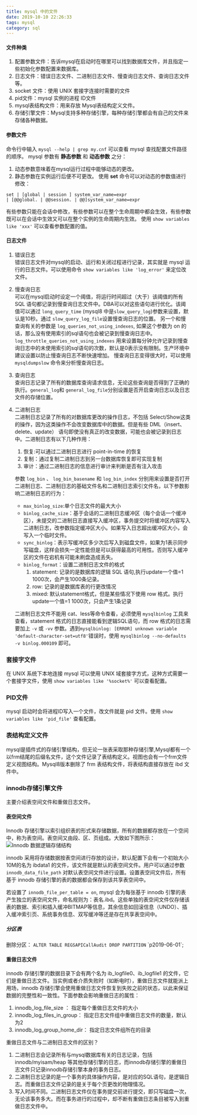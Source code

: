 ```yaml
---
title: mysql 中的文件
date: 2019-10-10 22:26:33
tags: mysql
category: sql
---
```


#### 文件种类
1. 配置参数文件：告诉mysql在启动时在哪里可以找到数据库文件，并且指定一些初始化参数配置来数据库。
2. 日志文件：错误日志文件、二进制日志文件、慢查询日志文件、查询日志文件等。
3. socket 文件：使用 UNIX 套接字连接时需要的文件
4. pid文件：mysql 实例的进程 ID文件
5. mysql表结构文件：用来存放 Mysql表结构定义文件。
6. 存储引擎文件：Mysql支持多种存储引擎，每种存储引擎都会有自己的文件来存储各种数据。

#### 参数文件
命令行中输入 `mysql --help | grep my.cnf` 可以查看 mysql 查找配置文件路径的顺序。
mysql 参数有 **静态参数** 和 **动态参数** 之分：
1. 动态参数意味着在mysql运行过程中能够动态的更改。
2. 静态参数在实例运行后便不可更改。
使用 **set** 命令可以对动态的参数值进行修改：
```
set | [global | session ] system_var_name=expr
| [@@global. | @@session. | @@]system_var_name=expr
```
有些参数只能在会话中修改，有些参数可以在整个生命周期中都会生效，有些参数既可以在会话中生效又可以在整个实例的生命周期内生效。
使用 `show variables like 'xxx'` 可以查看参数配置的值。

#### 日志文件
1. 错误日志  
   错误日志文件对mysql的启动、运行和关闭过程进行记录，其实就是 mysql 运行的日志文件。可以使用命令 `show variables like 'log_error'` 来定位改文件。
2. 慢查询日志  
    可以在mysql启动时设定一个阈值，将运行时间超过（大于）该阈值的所有 SQL 语句都记录到慢查询日志文件中。DBA可以对这些语句进行优化。该阈值可以通过 `long_query_time` (mysql8 中是`slow_query_log`)参数来设置，默认是10秒。通过 `slow_query_log_file`设置慢查询日志的位置。
    另一个和慢查询有关的参数是 `log_queries_not_using_indexes`, 如果这个参数为 on 的话，那么没有使用索引的sql语句也会被记录到慢查询日志中。`log_throttle_queries_not_using_indexes` 用来设置每分钟允许记录到慢查询日志中的未使用索引的sql语句的次数，默认是0表示没有限制。生产环境中建议设置以防止慢查询日志不断快速增加。
    慢查询日志变得很大时，可以使用 `mysqldumpslow` 命令来分析慢查询日志。
3. 查询日志  
    查询日志记录了所有的数据库查询请求信息，无论这些查询是否得到了正确的执行。`general_log`和 `general_log_file`分别设置是否开启查询日志以及日志文件的存储位置。
4. 二进制日志  
    二进制日志记录了所有的对数据库更改的操作日志，不包括 Select/Show这类的操作，因为这类操作不会改变数据库中的数据。但是有些 DML（insert、delete、update） 语句即使没有真正的改变数据，可能也会被记录到日志中。二进制日志有以下几种作用：
    1. 恢复:可以通过二进制日志进行 point-in-time 的恢复
    2. 复制：通过复制二进制日志到另一台数据库恢复即可实现复制
    3. 审计：通过二进制日志的信息进行审计来判断是否有注入攻击
     
    参数 `log_bin` 、 `log_bin_basename` 和 `log_bin_index` 分别用来设置是否打开二进制日志、二进制日志的基础文件名和二进制日志索引文件名，以下参数影响二进制日志的行为：
    + `max_binlog_size`:单个日志文件的最大大小
    + `binlog_cache_size`：基于会话的二进制日志缓冲区（每个会话一个缓冲区），未提交的二进制日志直接写入缓冲区，事务提交时将缓冲区内容写入二进制日志，改参数指定缓冲区大小。如果写入日志超出缓冲区大小，会写入一个临时文件。
    + `sync_binlog`：表示写缓冲区多少次后写入到磁盘文件，如果为1表示同步写磁盘，这样会损失一定性能但是可以获得最高的可用性。否则写入缓冲区的文件在宕机有可能未刷盘造成丢失。
    + `binlog_format`：设置二进制日志文件的格式
        1. statement: 记录的是数据库的逻辑 SQL 语句,执行update一个值=1 1000次，会产生1000条记录。
        2. row: 记录的是数据库表的行更改情况
        3. mixed: 默认statement格式，但是某些情况下使用 row 格式。执行update一个值=1 1000次，只会产生1条记录
   
    二进制日志文件不能用 cat、less等命令查看，必须使用 `mysqlbinlog` 工具来查看，statement 格式的日志直接能看到逻辑SQL语句，而 row 格式的日志需要加上 `-v` 或 `-vv` 参数。遇到`mysqlbinlog: [ERROR] unknown variable 'default-character-set=utf8'`错误时，使用 `mysqlbinlog --no-defaults -v binlog.000109` 即可。

### 套接字文件
在 UNIX 系统下本地连接 mysql 可以使用 UNIX 域套接字方式，这种方式需要一个套接字文件，使用 `show variables like '%socket%'` 可以查看配置。

### PID文件
mysql 启动时会将进程ID写入一个文件，改文件就是 pid 文件。使用 `show variables like 'pid_file'` 查看配置。

### 表结构定义文件
mysql是插件式的存储引擎结构，但无论一张表采取那种存储引擎,Mysql都有一个以frm结尾的后缀名文件，这个文件记录了表结构定义。视图也会有一个frm文件定义视图结构。Mysql8版本删除了 frm 表结构文件，将表结构直接存放在 ibd 文件中。

### innodb存储引擎文件
主要介绍表空间文件和重做日志文件。

#### 表空间文件
Innodb 存储引擎以索引组织表的形式来存储数据，所有的数据都存放在一个空间中，称为表空间。表空间又由段、区、页组成。大致如下图所示：
![Innodb 数据逻辑存储结构](/pics/mysql-tablespace.png)

innodb 采用将存储数据按表空间进行存放的设计，默认配置下会有一个初始大小10M的名为 ibdata1 的文件，该文件就是默认的表空间文件。用户可以通过参数 `innodb_data_file_path` 对默认表空间文件进行设置。设置表空间文件后，所有基于 innodb 存储引擎的表的数据都会保存到该共享表空间中。

若设置了 `innodb_file_per_table = on`, mysql 会为每张基于 innodb 引擎的表产生独立的表空间文件，命名规则为：表名.ibd。这些单独的表空间文件仅存储该表的数据、索引和插入缓冲BITMAP等信息，其余信息如回滚信息（UNDO）、插入缓冲索引页、系统事务信息、双写缓冲等还是存在共享表空间中。

##### 分区表
删除分区：  `ALTER TABLE REGSAPICallAudit DROP PARTITION` \`p2019-06-01\`;

 #### 重做日志文件
 innodb 存储引擎的数据目录下会有两个名为 ib_logfile0、ib_logfile1 的文件，它们是重做日志文件。当实例或者介质失败时（如断电时），重做日志文件就能派上用场，innodb 存储引擎会使用重做日志文件恢复到失败之前的状态，以此来保证数据的完整性和一致性。下面参数会影响重做日志的属性：
 1. innodb_log_file_size ： 指定每个重做日志文件的大小
 2. innodb_log_files_in_group： 指定日志文件组中重做日志文件的数量，默认为2
 3. innodb_log_group_home_dir： 指定日志文件组所在的目录

重做日志文件与二进制日志文件的区别？ 
1. 二进制日志会记录所有与mysql数据库有关的日志记录，包括 innodb/myisam/heap 等其他存储引擎的日志，而innodb存储引擎的重做日志文件只记录innodb存储引擎本身的事务日志。
2. 二进制日志记录的是一个事务的具体操作内容，是对应的SQL语句，是逻辑日志。而重做日志文件记录的是关于每个页更改的物理情况。
3. 写入时间不同。二进制日志文件仅在事务提交前进行提交，即只写磁盘一次，无论该事务多大。而在事务进行的过程中，却不断有重做日志条目被写入到重做日志文件中。